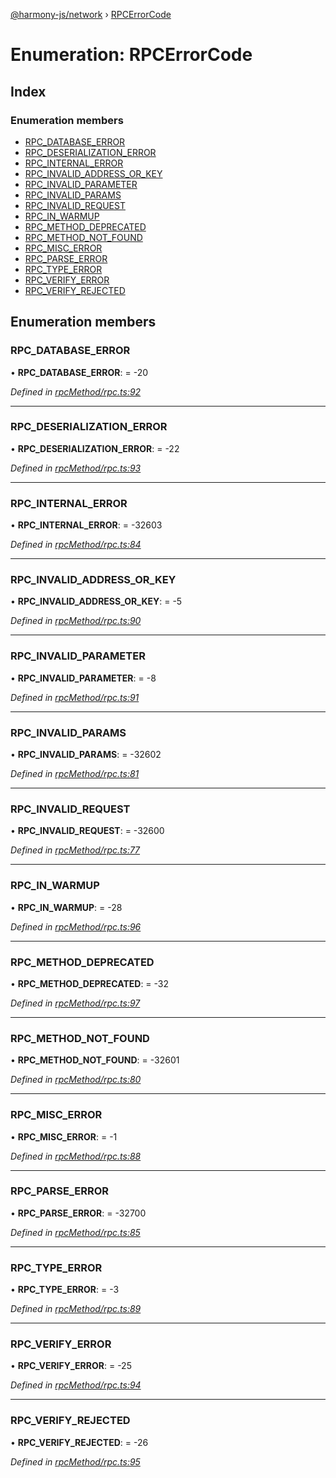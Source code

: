 [@harmony-js/network](../globals.md) › [RPCErrorCode](rpcerrorcode.md)

# Enumeration: RPCErrorCode

## Index

### Enumeration members

* [RPC_DATABASE_ERROR](rpcerrorcode.md#rpc_database_error)
* [RPC_DESERIALIZATION_ERROR](rpcerrorcode.md#rpc_deserialization_error)
* [RPC_INTERNAL_ERROR](rpcerrorcode.md#rpc_internal_error)
* [RPC_INVALID_ADDRESS_OR_KEY](rpcerrorcode.md#rpc_invalid_address_or_key)
* [RPC_INVALID_PARAMETER](rpcerrorcode.md#rpc_invalid_parameter)
* [RPC_INVALID_PARAMS](rpcerrorcode.md#rpc_invalid_params)
* [RPC_INVALID_REQUEST](rpcerrorcode.md#rpc_invalid_request)
* [RPC_IN_WARMUP](rpcerrorcode.md#rpc_in_warmup)
* [RPC_METHOD_DEPRECATED](rpcerrorcode.md#rpc_method_deprecated)
* [RPC_METHOD_NOT_FOUND](rpcerrorcode.md#rpc_method_not_found)
* [RPC_MISC_ERROR](rpcerrorcode.md#rpc_misc_error)
* [RPC_PARSE_ERROR](rpcerrorcode.md#rpc_parse_error)
* [RPC_TYPE_ERROR](rpcerrorcode.md#rpc_type_error)
* [RPC_VERIFY_ERROR](rpcerrorcode.md#rpc_verify_error)
* [RPC_VERIFY_REJECTED](rpcerrorcode.md#rpc_verify_rejected)

## Enumeration members

###  RPC_DATABASE_ERROR

• **RPC_DATABASE_ERROR**: =  -20

*Defined in [rpcMethod/rpc.ts:92](https://github.com/FireStack-Lab/Harmony-sdk-core/blob/a192dab/packages/harmony-network/src/rpcMethod/rpc.ts#L92)*

___

###  RPC_DESERIALIZATION_ERROR

• **RPC_DESERIALIZATION_ERROR**: =  -22

*Defined in [rpcMethod/rpc.ts:93](https://github.com/FireStack-Lab/Harmony-sdk-core/blob/a192dab/packages/harmony-network/src/rpcMethod/rpc.ts#L93)*

___

###  RPC_INTERNAL_ERROR

• **RPC_INTERNAL_ERROR**: =  -32603

*Defined in [rpcMethod/rpc.ts:84](https://github.com/FireStack-Lab/Harmony-sdk-core/blob/a192dab/packages/harmony-network/src/rpcMethod/rpc.ts#L84)*

___

###  RPC_INVALID_ADDRESS_OR_KEY

• **RPC_INVALID_ADDRESS_OR_KEY**: =  -5

*Defined in [rpcMethod/rpc.ts:90](https://github.com/FireStack-Lab/Harmony-sdk-core/blob/a192dab/packages/harmony-network/src/rpcMethod/rpc.ts#L90)*

___

###  RPC_INVALID_PARAMETER

• **RPC_INVALID_PARAMETER**: =  -8

*Defined in [rpcMethod/rpc.ts:91](https://github.com/FireStack-Lab/Harmony-sdk-core/blob/a192dab/packages/harmony-network/src/rpcMethod/rpc.ts#L91)*

___

###  RPC_INVALID_PARAMS

• **RPC_INVALID_PARAMS**: =  -32602

*Defined in [rpcMethod/rpc.ts:81](https://github.com/FireStack-Lab/Harmony-sdk-core/blob/a192dab/packages/harmony-network/src/rpcMethod/rpc.ts#L81)*

___

###  RPC_INVALID_REQUEST

• **RPC_INVALID_REQUEST**: =  -32600

*Defined in [rpcMethod/rpc.ts:77](https://github.com/FireStack-Lab/Harmony-sdk-core/blob/a192dab/packages/harmony-network/src/rpcMethod/rpc.ts#L77)*

___

###  RPC_IN_WARMUP

• **RPC_IN_WARMUP**: =  -28

*Defined in [rpcMethod/rpc.ts:96](https://github.com/FireStack-Lab/Harmony-sdk-core/blob/a192dab/packages/harmony-network/src/rpcMethod/rpc.ts#L96)*

___

###  RPC_METHOD_DEPRECATED

• **RPC_METHOD_DEPRECATED**: =  -32

*Defined in [rpcMethod/rpc.ts:97](https://github.com/FireStack-Lab/Harmony-sdk-core/blob/a192dab/packages/harmony-network/src/rpcMethod/rpc.ts#L97)*

___

###  RPC_METHOD_NOT_FOUND

• **RPC_METHOD_NOT_FOUND**: =  -32601

*Defined in [rpcMethod/rpc.ts:80](https://github.com/FireStack-Lab/Harmony-sdk-core/blob/a192dab/packages/harmony-network/src/rpcMethod/rpc.ts#L80)*

___

###  RPC_MISC_ERROR

• **RPC_MISC_ERROR**: =  -1

*Defined in [rpcMethod/rpc.ts:88](https://github.com/FireStack-Lab/Harmony-sdk-core/blob/a192dab/packages/harmony-network/src/rpcMethod/rpc.ts#L88)*

___

###  RPC_PARSE_ERROR

• **RPC_PARSE_ERROR**: =  -32700

*Defined in [rpcMethod/rpc.ts:85](https://github.com/FireStack-Lab/Harmony-sdk-core/blob/a192dab/packages/harmony-network/src/rpcMethod/rpc.ts#L85)*

___

###  RPC_TYPE_ERROR

• **RPC_TYPE_ERROR**: =  -3

*Defined in [rpcMethod/rpc.ts:89](https://github.com/FireStack-Lab/Harmony-sdk-core/blob/a192dab/packages/harmony-network/src/rpcMethod/rpc.ts#L89)*

___

###  RPC_VERIFY_ERROR

• **RPC_VERIFY_ERROR**: =  -25

*Defined in [rpcMethod/rpc.ts:94](https://github.com/FireStack-Lab/Harmony-sdk-core/blob/a192dab/packages/harmony-network/src/rpcMethod/rpc.ts#L94)*

___

###  RPC_VERIFY_REJECTED

• **RPC_VERIFY_REJECTED**: =  -26

*Defined in [rpcMethod/rpc.ts:95](https://github.com/FireStack-Lab/Harmony-sdk-core/blob/a192dab/packages/harmony-network/src/rpcMethod/rpc.ts#L95)*
